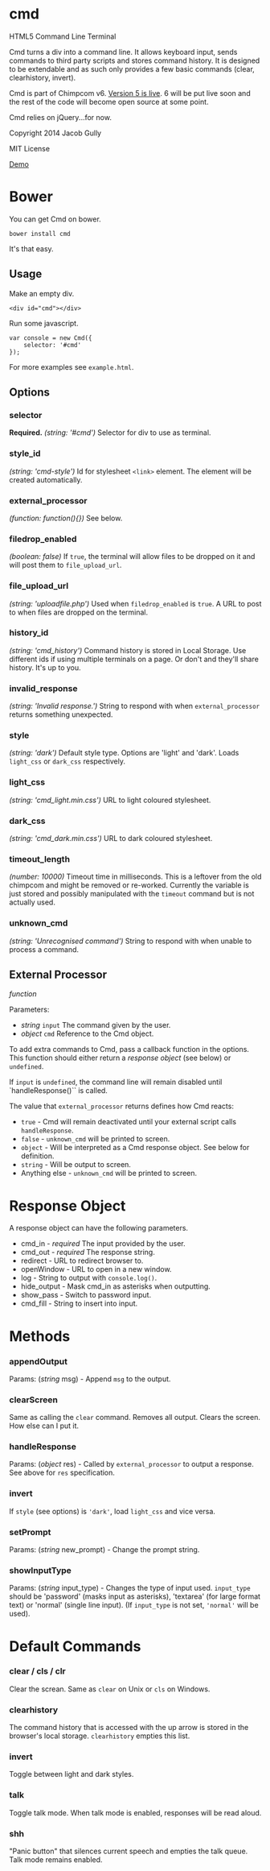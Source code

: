 cmd
===

HTML5 Command Line Terminal

Cmd turns a div into a command line. It allows keyboard input, sends commands to third party scripts and stores command history. It is designed to be extendable and as such only provides a few basic commands (clear, clearhistory, invert).

Cmd is part of Chimpcom v6. [Version 5 is live](http://deviouschimp.co.uk/cmd). 6 will be put live soon and the rest of the code will become open source at some point.

Cmd relies on jQuery...for now.

Copyright 2014 Jacob Gully

MIT License

[Demo](http://deviouschimp.co.uk/misc/cmd)



Bower
=====

You can get Cmd on bower.

    bower install cmd

It's that easy.


Usage
-----

Make an empty div.

    <div id="cmd"></div>

Run some javascript.

    var console = new Cmd({
        selector: '#cmd'
    });

For more examples see `example.html`.



Options
-------

### selector

**Required.** *(string: '#cmd')* Selector for div to use as terminal.


### style_id

*(string: 'cmd-style')* Id for stylesheet `<link>` element. The element will be created automatically.


### external_processor

*(function: function(){})* See below.


### filedrop_enabled

*(boolean: false)* If `true`, the terminal will allow files to be dropped on it and will post them to `file_upload_url`.


### file_upload_url

*(string: 'uploadfile.php')* Used when `filedrop_enabled` is `true`. A URL to post to when files are dropped on the terminal.


### history_id

*(string: 'cmd_history')* Command history is stored in Local Storage. Use different ids if using multiple terminals on a page. Or don't and they'll share history. It's up to you.


### invalid_response

*(string: 'Invalid response.')* String to respond with when `external_processor` returns something unexpected.


### style

*(string: 'dark')* Default style type. Options are 'light' and 'dark'. Loads `light_css` or `dark_css` respectively.


### light_css

*(string: 'cmd_light.min.css')* URL to light coloured stylesheet.


### dark_css

*(string: 'cmd_dark.min.css')* URL to dark coloured stylesheet.


### timeout_length

*(number: 10000)* Timeout time in milliseconds. This is a leftover from the old chimpcom and might be removed or re-worked. Currently the variable is just stored and possibly manipulated with the `timeout` command but is not actually used.


### unknown_cmd

*(string: 'Unrecognised command')* String to respond with when unable to process a command.



External Processor
------------------

*function*

Parameters:

 * *string* `input` The command given by the user.
 * *object* `cmd` Reference to the Cmd object.

To add extra commands to Cmd, pass a callback function in the options. This function should either return a *response object* (see below) or `undefined`.

If `input` is `undefined`, the command line will remain disabled until `handleResponse()`` is called.

The value that `external_processor` returns defines how Cmd reacts:

  * `true` - Cmd will remain deactivated until your external script calls `handleResponse`.
  * `false` - `unknown_cmd` will be printed to screen.
  * `object` - Will be interpreted as a Cmd response object. See below for definition.
  * `string` - Will be output to screen.
  * Anything else - `unknown_cmd` will be printed to screen.



Response Object
===============

A response object can have the following parameters.

 * cmd_in - *required* The input provided by the user.
 * cmd_out - *required* The response string.
 * redirect - URL to redirect browser to.
 * openWindow - URL to open in a new window.
 * log - String to output with `console.log()`.
 * hide_output - Mask cmd_in as asterisks when outputting.
 * show_pass - Switch to password input.
 * cmd_fill - String to insert into input.



Methods
=======

### appendOutput

Params: (*string* msg) - Append `msg` to the output.


### clearScreen

Same as calling the `clear` command. Removes all output. Clears the screen. How else can I put it.


### handleResponse

Params: (*object* res) - Called by `external_processor` to output a response. See above for `res` specification.


### invert

If `style` (see options) is `'dark'`, load `light_css` and vice versa.


### setPrompt

Params: (*string* new_prompt) - Change the prompt string.


### showInputType

Params: (*string* input_type) - Changes the type of input used. `input_type` should be 'password' (masks input as asterisks), 'textarea' (for large format text) or 'normal' (single line input). (If `input_type` is not set, `'normal'` will be used).


Default Commands
================

### clear / cls / clr

Clear the screan. Same as `clear` on Unix or `cls` on Windows.

### clearhistory

The command history that is accessed with the up arrow is stored in the browser's local storage. `clearhistory` empties this list.

### invert

Toggle between light and dark styles.

### talk

Toggle talk mode. When talk mode is enabled, responses will be read aloud.

### shh

"Panic button" that silences current speech and empties the talk queue. Talk mode remains enabled.

